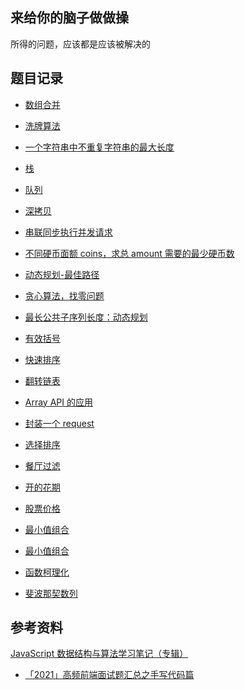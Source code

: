 ## 来给你的脑子做做操

所得的问题，应该都是应该被解决的

## 题目记录

- [数组合并](20230714/index.js)

- [洗牌算法](20221202/洗牌.js)

- [一个字符串中不重复字符串的最大长度](20221202/index.js) 
  
- [栈](20221203/stack.js)
  
- [队列](20221203/queue.js)

- [深拷贝](20221219/deepclone.js)

- [串联同步执行并发请求](20221220/recorder.ts)
  
- [不同硬币面额 coins，求总 amount 需要的最少硬币数](20230212/index.js)
  
- [动态规划-最佳路径](20230212/index2.js)

- [贪心算法，找零问题](20230212/index3.js)

- [最长公共子序列长度：动态规划](20230214/index.js)

- [有效括号](20230306/index.js)

- [快速排序](20230421/index.js)

- [翻转链表](20230421/index2.js)

- [Array API 的应用](20230504/index.js)

- [封装一个 request](20230422/index.js)

- [选择排序](20230920/index.js)

- [餐厅过滤](20230927/index.js)

- [开的花期](20231007/index.js)

- [股票价格](20231008/index.js)
  
- [最小值组合](20231009/index.js)
  
- [最小值组合](20231011/index.js)

- [函数柯理化](20231013/index.js)

- [斐波那契数列](20231015/index.js)

## 参考资料

[JavaScript 数据结构与算法学习笔记（专辑）
](https://xpoet.cn/2020/07/JavaScript%E6%95%B0%E6%8D%AE%E7%BB%93%E6%9E%84%E4%B8%8E%E7%AE%97%E6%B3%95%E5%AD%A6%E4%B9%A0%E7%AC%94%E8%AE%B0%EF%BC%88%E4%B8%93%E8%BE%91%EF%BC%89/)

- [「2021」高频前端面试题汇总之手写代码篇](https://juejin.cn/post/6946136940164939813)